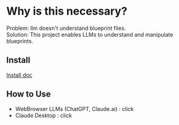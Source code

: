 # Why is this necessary?

Problem: llm doesn't understand blueprint files.  
Solution: This project enables LLMs to understand and manipulate blueprints.

## Install
[Install doc](install.md)

## How to Use

- WebBrowser LLMs (ChatGPT, Claude.ai) : click
- Claude Desktop : click
